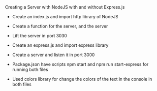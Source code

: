 Creating a Server with NodeJS with and without Express.js

- Create an index.js and import http library of NodeJS
- Create a function for the server, and the server
- Lift the server in port 3030

- Create an express.js and import express library
- Create a server and listen it in port 3000

- Package.json have scripts npm start and npm run start-express for running both files
- Used colors library for change the colors of the text in the console in both files
